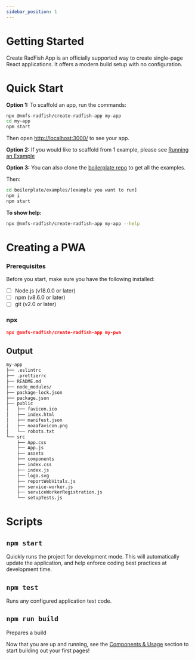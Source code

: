 ```yaml
---
sidebar_position: 1
---
```


# Getting Started

Create RadFish App is an officially supported way to create single-page React applications. It offers a modern build setup with no configuration.

# Quick Start

**Option 1:** To scaffold an app, run the commands:

```bash
npx @nmfs-radfish/create-radfish-app my-app
cd my-app
npm start
```

Then open [http://localhost:3000/](http://localhost:3000/) to see your app.

**Option 2:** If you would like to scaffold from 1 example, please see [Running an Example](./building-your-application/available-scripts/running-example.md)

**Option 3:** You can also clone the [boilerplate repo](https://github.com/NMFS-RADFish/boilerplate) to get all the examples. 

Then:
```bash
cd boilerplate/examples/[example you want to run]
npm i
npm start
```

**To show help:**

```bash
npx @nmfs-radfish/create-radfish-app my-app --help
```

# Creating a PWA

### Prerequisites

Before you start, make sure you have the following installed:

- [ ] Node.js (v18.0.0 or later)
- [ ] npm (v8.6.0 or later)
- [ ] git (v2.0 or later)

### npx

```json
npx @nmfs-radfish/create-radfish-app my-pwa
```

## Output

```bash
my-app
├── .eslintrc
├── .prettierrc
├── README.md
├── node_modules/
├── package-lock.json
├── package.json
├── public
│   ├── favicon.ico
│   ├── index.html
│   ├── manifest.json
│   ├── noaafavicon.png
│   └── robots.txt
└── src
    ├── App.css
    ├── App.js
    ├── assets
    ├── components
    ├── index.css
    ├── index.js
    ├── logo.svg
    ├── reportWebVitals.js
    ├── service-worker.js
    ├── serviceWorkerRegistration.js
    └── setupTests.js
```

# Scripts

## `npm start`

Quickly runs the project for development mode. This will automatically update the application, and help enforce coding best practices at development time.

## `npm test`

Runs any configured application test code.

## `npm run build`

Prepares a build

Now that you are up and running, see the [Components & Usage](./building-your-application/patterns/components.md) section to start building out your first pages!
